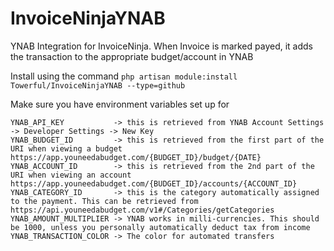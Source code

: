 # InvoiceNinjaYNAB
YNAB Integration for InvoiceNinja. 
When Invoice is marked payed, it adds the transaction to the appropriate budget/account in YNAB

Install using the command
`php artisan module:install Towerful/InvoiceNinjaYNAB --type=github`

Make sure you have environment variables set up for

```
YNAB_API_KEY           -> this is retrieved from YNAB Account Settings -> Developer Settings -> New Key
YNAB_BUDGET_ID         -> this is retrieved from the first part of the URI when viewing a budget https://app.youneedabudget.com/{BUDGET_ID}/budget/{DATE}
YNAB_ACCOUNT_ID        -> this is retrieved from the 2nd part of the URI when viewing an account https://app.youneedabudget.com/{BUDGET_ID}/accounts/{ACCOUNT_ID}
YNAB_CATEGORY_ID       -> this is the category automatically assigned to the payment. This can be retrieved from https://api.youneedabudget.com/v1#/Categories/getCategories
YNAB_AMOUNT_MULTIPLIER -> YNAB works in milli-currencies. This should be 1000, unless you personally automatically deduct tax from income
YNAB_TRANSACTION_COLOR -> The color for automated transfers
```
